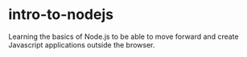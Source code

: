 # intro-to-nodejs
Learning the basics of Node.js to be able to move forward and create Javascript applications outside the browser.
